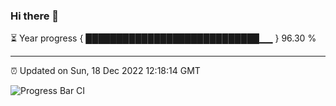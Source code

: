 ### Hi there 👋

⏳ Year progress { ████████████████████████████▁▁ } 96.30 %

---

⏰ Updated on Sun, 18 Dec 2022 12:18:14 GMT

![Progress Bar CI](https://github.com/liununu/liununu/workflows/Progress%20Bar%20CI/badge.svg)
